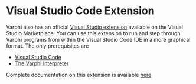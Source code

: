 # Visual Studio Code Extension

Varphi also has an official [Visual Studio extension](https://marketplace.visualstudio.com/items?itemName=varphi-lang.varphi) available on the Visual Studio Marketplace. You can use this extension to run and step through Varphi programs from within the Visual Studio Code IDE in a more graphical format. The only prerequisites are

* [Visual Studio Code](https://code.visualstudio.com/)
* [The Varphi Interpreter](./)

Complete documentation on this extension is available [here](https://app.gitbook.com/s/Ywvy23lSLjlC2X4r1UeN/writing-varphi-programs/the-varphi-vs-code-extension).
